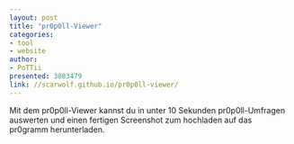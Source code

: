 ```yaml
---
layout: post
title: "pr0p0ll-Viewer"
categories:
- tool
- website
author:
- PoTTii
presented: 3083479
link: //scarwolf.github.io/pr0p0ll-viewer/
---
```


Mit dem pr0p0ll-Viewer kannst du in unter 10 Sekunden pr0p0ll-Umfragen auswerten und einen fertigen Screenshot zum hochladen auf das pr0gramm herunterladen.
